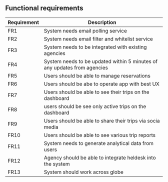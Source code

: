 ## Functional requirements

| Requirement      | Description |
| ----------- | ----------- |
| FR1 | System needs email polling service |
| FR2  | System needs email filter and whitelist service |
| FR3 | System needs to be integrated with existing agencies |
| FR4 | System needs to be updated within 5 minutes of any updates from agencies |
| FR5 | Users should be able to manage reservations |
| FR6 | Users should be abe to operate app with best UX | 
| FR7 | Users should be able to see their trips on the dashboard |
| FR8 | users should be see only active trips on the dashboard |
| FR9 | Users should be able to share their trips via socia media |
| FR10 | Users should be able to see various trip reports |
| FR11 | System needs to generate analytical data from users |
| FR12 | Agency should be able to integrate heldesk into the system |
| FR13 | System should work across globe |
